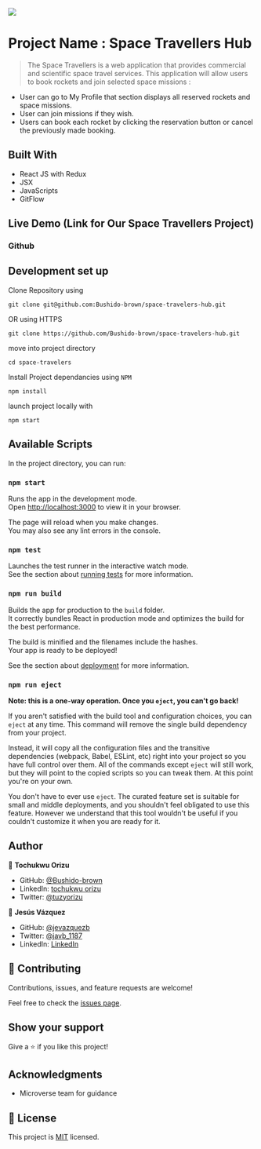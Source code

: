 ![](https://img.shields.io/badge/Microverse-blueviolet)

# Project Name : Space Travellers Hub

> The Space Travellers is a web application that provides commercial and scientific space travel services. This application will allow users to book rockets and join selected space missions :

- User can go to My Profile that section displays all reserved rockets and space missions.
- User can join missions if they wish.
- Users can book each rocket by clicking the reservation button or cancel the previously made booking.



## Built With

- React JS with Redux
- JSX
- JavaScripts
- GitFlow

## Live Demo (Link for Our Space Travellers Project)

### Github



## Development set up

Clone Repository using

`git clone git@github.com:Bushido-brown/space-travelers-hub.git`

OR using HTTPS

`git clone https://github.com/Bushido-brown/space-travelers-hub.git`

move into project directory

`cd space-travelers`

Install Project dependancies using `NPM`

`npm install`

launch project locally with

`npm start`

## Available Scripts

In the project directory, you can run:

### `npm start`

Runs the app in the development mode.\
Open [http://localhost:3000](http://localhost:3000) to view it in your browser.

The page will reload when you make changes.\
You may also see any lint errors in the console.

### `npm test`

Launches the test runner in the interactive watch mode.\
See the section about [running tests](https://facebook.github.io/create-react-app/docs/running-tests) for more information.

### `npm run build`

Builds the app for production to the `build` folder.\
It correctly bundles React in production mode and optimizes the build for the best performance.

The build is minified and the filenames include the hashes.\
Your app is ready to be deployed!

See the section about [deployment](https://facebook.github.io/create-react-app/docs/deployment) for more information.

### `npm run eject`

**Note: this is a one-way operation. Once you `eject`, you can't go back!**

If you aren't satisfied with the build tool and configuration choices, you can `eject` at any time. This command will remove the single build dependency from your project.

Instead, it will copy all the configuration files and the transitive dependencies (webpack, Babel, ESLint, etc) right into your project so you have full control over them. All of the commands except `eject` will still work, but they will point to the copied scripts so you can tweak them. At this point you're on your own.

You don't have to ever use `eject`. The curated feature set is suitable for small and middle deployments, and you shouldn't feel obligated to use this feature. However we understand that this tool wouldn't be useful if you couldn't customize it when you are ready for it.

## Author

👤 **Tochukwu Orizu**

- GitHub: [@Bushido-brown](https://github.com/Bushido-brown)
- LinkedIn: [tochukwu orizu](https://www.linkedin.com/in/tochukwu-orizu-52187013a/)
- Twitter: [@tuzyorizu](https://twitter.com/tuzyorizu)

👤 **Jesús Vázquez**

- GitHub: [@jevazquezb](https://github.com/jevazquezb)
- Twitter: [@javb_1187](https://twitter.com/javb_1187)
- LinkedIn: [LinkedIn](https://www.linkedin.com/in/jevazquezb/)

## 🤝 Contributing

Contributions, issues, and feature requests are welcome!

Feel free to check the [issues page](../../issues/).

## Show your support

Give a ⭐️ if you like this project!

## Acknowledgments

- Microverse team for guidance

## 📝 License

This project is [MIT](./MIT.md) licensed.
